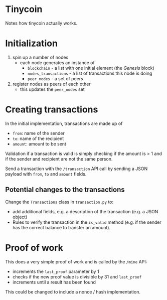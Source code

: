 # Tinycoin

Notes how tinycoin actually works.

# Initialization

1. spin up a number of nodes
    - each node generates an instance of
        - `blockchain` - a list with one initial element (the _Genesis_ block)
        - `nodes_transactions` - a list of transactions this node is doing
        - `peer_nodes` - a set of peers
2. register nodes as peers of each other
    - this updates the `peer_nodes` set

# Creating transactions

In the initial implementation, transactions are made up of

-   `from`: name of the sender
-   `to`: name of the recipient
-   `amount`: amount to be sent

Validation if a transaction is valid is simply checking if the amount is > 1 and if the sender and recipient are not the same person.

Send a transaction with the `/transaction` API call by sending a JSON payload with `from`, `to` and `amount` fields.

## Potential changes to the transactions

Change the `Transactions` class in `transaction.py` to:

-   add additional fields, e.g. a description of the transaction (e.g. a JSON object)
-   Rules to verify the transaction in the `is_valid` method (e.g. if the sender has the correct balance to transfer an amount).

# Proof of work

This does a very simple proof of work and is called by the `/mine` API:

-   increments the `last_proof` parameter by 1
-   checks if the new proof value is divisible by 31 and `last_proof`
-   increments until a result has been found

This could be changed to include a nonce / hash implementation.
